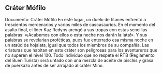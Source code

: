 ## Cráter Mófilo
Documento: Cráter Mófilo
En este lugar, un duelo de titanes enfrentó a trescientos mercenarios y varios miles de cascasaurios. En el momento del asalto final, el líder Kaz Redyns arengó a sus tropas con estas sencillas palabras: «¡Acabemos con ellos o esta noche nos darán la lata!».
Y sus palabras se revelarían proféticas, pues fue enterrado esa misma noche en un ataúd de hojalata, igual que todos los miembros de su compañía.
Las criaturas que habitan en este cráter son peligrosas para los aventureros que no superen el nivel 100.
Todo individuo que no respete el RTB (Reglamento del Buen Turista) será untado con una mezcla de aceite de pischis y grasa de puerkazo antes de ser arrojado al cráter Mino.
